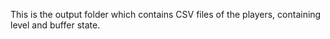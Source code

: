 This is the output folder which contains CSV files of the players, containing level and buffer state.

